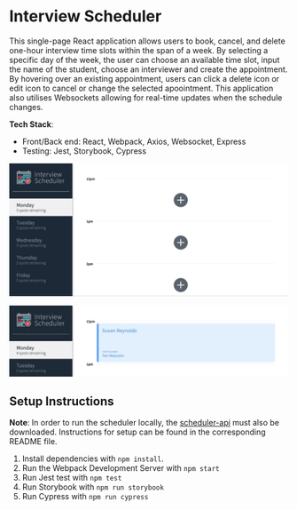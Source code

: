 # Interview Scheduler
This single-page React application allows users to book, cancel, and delete one-hour interview time slots within the span of a week. By selecting a specific day of the week, the user can choose an available time slot, input the name of the student, choose an interviewer and create the appointment. By hovering over an existing appointment, users can click a delete icon or edit icon to cancel or change the selected apoointment. This application also utilises Websockets allowing for real-time updates when the schedule changes.

**Tech Stack**: 
- Front/Back end: React, Webpack, Axios, Websocket, Express
- Testing: Jest, Storybook, Cypress

![Creating an appointment](https://github.com/anniekao/scheduler/blob/master/public/feature-gifs/feature-create.gif)

![Error handling](https://github.com/anniekao/scheduler/blob/master/public/feature-gifs/feature-error.gif)

## Setup Instructions

**Note**: In order to run the scheduler locally, the [scheduler-api](https://github.com/anniekao/scheduler-api) must also be downloaded. Instructions for setup can be found in the corresponding README file.

1. Install dependencies with `npm install`.
2. Run the Webpack Development Server with `npm start`
3. Run Jest test with `npm test`
4. Run Storybook with `npm run storybook`
5. Run Cypress with `npm run cypress`

